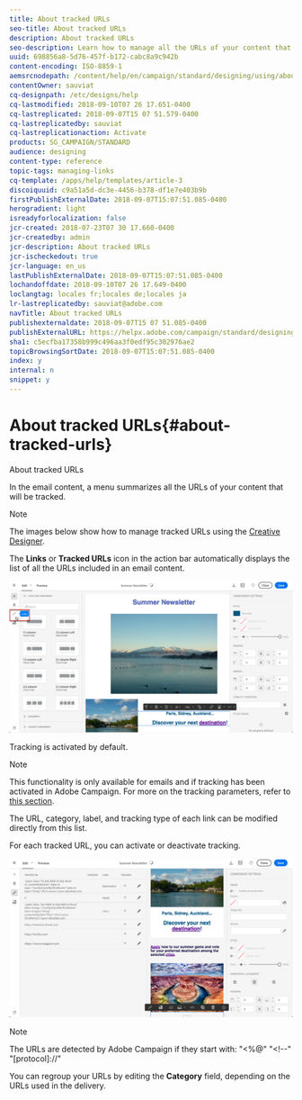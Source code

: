 ```yaml
---
title: About tracked URLs
seo-title: About tracked URLs
description: About tracked URLs
seo-description: Learn how to manage all the URLs of your content that will be tracked.
uuid: 698856a8-5d76-457f-b172-cabc8a9c942b
content-encoding: ISO-8859-1
aemsrcnodepath: /content/help/en/campaign/standard/designing/using/about-tracked-urls
contentOwner: sauviat
cq-designpath: /etc/designs/help
cq-lastmodified: 2018-09-10T07 26 17.651-0400
cq-lastreplicated: 2018-09-07T15 07 51.579-0400
cq-lastreplicatedby: sauviat
cq-lastreplicationaction: Activate
products: SG_CAMPAIGN/STANDARD
audience: designing
content-type: reference
topic-tags: managing-links
cq-template: /apps/help/templates/article-3
discoiquuid: c9a51a5d-dc3e-4456-b378-df1e7e403b9b
firstPublishExternalDate: 2018-09-07T15:07:51.085-0400
herogradient: light
isreadyforlocalization: false
jcr-created: 2018-07-23T07 30 17.660-0400
jcr-createdby: admin
jcr-description: About tracked URLs
jcr-ischeckedout: true
jcr-language: en_us
lastPublishExternalDate: 2018-09-07T15:07:51.085-0400
lochandoffdate: 2018-09-10T07 26 17.649-0400
loclangtag: locales fr;locales de;locales ja
lr-lastreplicatedby: sauviat@adobe.com
navTitle: About tracked URLs
publishexternaldate: 2018-09-07T15 07 51.085-0400
publishExternalURL: https://helpx.adobe.com/campaign/standard/designing/using/about-tracked-urls.html
sha1: c5ecfba17358b999c496aa3f0edf95c302976ae2
topicBrowsingSortDate: 2018-09-07T15:07:51.085-0400
index: y
internal: n
snippet: y
---
```


# About tracked URLs{#about-tracked-urls}

About tracked URLs

In the email content, a menu summarizes all the URLs of your content that will be tracked.

>[!NOTE]
>
>The images below show how to manage tracked URLs using the [Creative Designer](../../designing/using/about-email-content-design.md#using-the-creative-designer).

The **Links** or **Tracked URLs** icon in the action bar automatically displays the list of all the URLs included in an email content.

![](assets/des_links.png)

Tracking is activated by default.

>[!NOTE]
>
>This functionality is only available for emails and if tracking has been activated in Adobe Campaign. For more on the tracking parameters, refer to [this section](../../administration/using/configuring-email-channel.md#list-of-email-tracking-parameters).

The URL, category, label, and tracking type of each link can be modified directly from this list.

For each tracked URL, you can activate or deactivate tracking.

![](assets/des_links_tracking.png)

>[!NOTE]
>
>The URLs are detected by Adobe Campaign if they start with: "&lt;%@" "&lt;!--" "[protocol]://"

You can regroup your URLs by editing the **Category** field, depending on the URLs used in the delivery.
